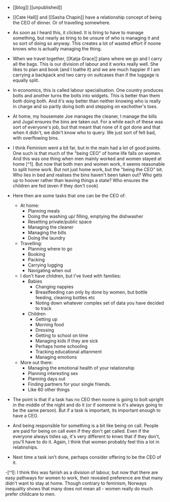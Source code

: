 - [[blog]] [[unpublished]]
- [[Cate Hall]] and [[Sasha Chapin]] have a relationship concept of being the CEO of dinner. Or of travelling somewhere.
- As soon as I heard this, it clicked. It is tiring to have to manage something, but nearly as tiring to be unsure of who is managing it and so sort of doing so anyway. This creates a lot of wasted effort if noone knows who is actually managing the thing.
- When we travel together, [[Katja Grace]] plans where we go and I carry all the bags. This is our division of labour and it works really well. She likes to plan and book (and I loathe it) and we are much happier if I am carrying a backpack and two carry on suitcases than if the luggage is equally split.
- In economics, this is called labour specialisation. One country produces bolts and another turns the bolts into widgets. This is better than them both doing both. And it's way better than neither knowing who is really in charge and so partly doing both and stepping on eachother's toes.
- At home, my housemate Joe manages the cleaner, I manage the bills and Jugal ensures the bins are taken out. For a while each of these was sort of everyone's job, but that meant that none of it got done and that when it didn't, we didn't know who to query. We just sort of felt bad, with overflowing bins.
- I think Feminism went a bit far, but in the main had a lot of good points. One such is that much of the "being CEO" of home life falls on women. And this was one thing when men mainly worked and women stayed at home [^1]. But now that both men and women work, it seems reasonable to split home work. But not just home work, but the "being the CEO" bit. Who lies in bed and realises the bins haven't been taken out? Who gets up to hoover rather than leaving things a state? Who ensures the children are fed (even if they don't cook)
- Here then are some tasks that one can be the CEO of:

  - At home:
    - Planning meals
    - Doing the washing up/ filling, emptying the dishwasher
    - Resetting private/public space
    - Managing the cleaner
    - Managing the bills
    - Doing the laundry
  - Travelling:
    - Planning where to go
    - Booking
    - Packing
    - Carrying lugging
    - Navigating when out
  - I don't have children, but I've lived with families:
    - Babies
      - Changing nappies
      - Breastfeeding can only by done by women, but bottle feeding, cleaning bottles etc
      - Noting down whatever complex set of data you have decided to track
    - Children
      - Getting up
      - Morning food
      - Dressing
      - Getting to school on time
      - Managing kids if they are sick
      - Perhaps home schooling
      - Tracking educational attanment
      - Managing emotions
  - More out there:
    - Managing the emotional health of your relationship
    - Planning interesting sex
    - Planning days out
    - Finding partners for your single friends.
    - Like 60 other things

- The point is that if a task has no CEO then noone is going to bolt upright in the middle of the night and do it (or if someone is it's always going to be the same person). But if a task is important, its important enough to have a CEO.
- And being responsible for something is a bit like being on call. People are paid for being on call even if they don't get called. Even if the everyone always tidies up, it's very different to knwo that if they don't, you'll have to do it. Again, I think that women probably feel this a lot in relatinships.
- Next time a task isn’t done, perhaps consider offering to be the CEO of it.

-[^1]: I think this was fairish as a division of labour, but now that there are easy pathways for women to work, their revealed preference are that many didn't want to stay at home. Though contrary to feminism, Norways inequality shows that many does not mean all - women really do much prefer childcare to men.
